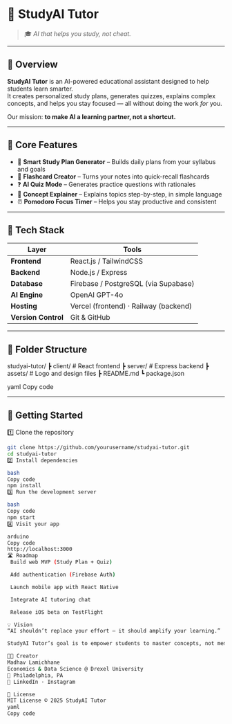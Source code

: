 # 🤖 StudyAI Tutor

> 🎓 *AI that helps you study, not cheat.*

---

## 📘 Overview
**StudyAI Tutor** is an AI-powered educational assistant designed to help students learn smarter.  
It creates personalized study plans, generates quizzes, explains complex concepts, and helps you stay focused — all without doing the work *for* you.

Our mission: **to make AI a learning partner, not a shortcut.**

---

## 🧠 Core Features
- 📅 **Smart Study Plan Generator** – Builds daily plans from your syllabus and goals  
- 🧩 **Flashcard Creator** – Turns your notes into quick-recall flashcards  
- ❓ **AI Quiz Mode** – Generates practice questions with rationales  
- 💬 **Concept Explainer** – Explains topics step-by-step, in simple language  
- ⏰ **Pomodoro Focus Timer** – Helps you stay productive and consistent  

---

## 🧰 Tech Stack
| Layer | Tools |
|-------|--------|
| **Frontend** | React.js / TailwindCSS |
| **Backend** | Node.js / Express |
| **Database** | Firebase / PostgreSQL (via Supabase) |
| **AI Engine** | OpenAI GPT-4o |
| **Hosting** | Vercel (frontend) · Railway (backend) |
| **Version Control** | Git & GitHub |

---

## 🧩 Folder Structure
studyai-tutor/
┣ client/ # React frontend
┣ server/ # Express backend
┣ assets/ # Logo and design files
┣ README.md
┗ package.json

yaml
Copy code

---

## 🚀 Getting Started
1️⃣ Clone the repository  
```bash
git clone https://github.com/yourusername/studyai-tutor.git
cd studyai-tutor
2️⃣ Install dependencies

bash
Copy code
npm install
3️⃣ Run the development server

bash
Copy code
npm start
4️⃣ Visit your app

arduino
Copy code
http://localhost:3000
🛣️ Roadmap
 Build web MVP (Study Plan + Quiz)

 Add authentication (Firebase Auth)

 Launch mobile app with React Native

 Integrate AI tutoring chat

 Release iOS beta on TestFlight

💡 Vision
“AI shouldn’t replace your effort — it should amplify your learning.”

StudyAI Tutor’s goal is to empower students to master concepts, not memorize answers.

👨‍💻 Creator
Madhav Lamichhane
Economics & Data Science @ Drexel University
📍 Philadelphia, PA
🔗 LinkedIn · Instagram

🧾 License
MIT License © 2025 StudyAI Tutor
yaml
Copy code

